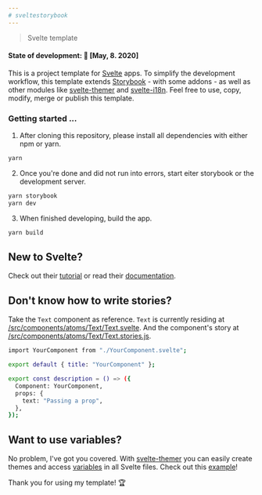 ```yaml
---
# sveltestorybook
---
```


> Svelte template

#### State of development: 🐣 [May, 8. 2020]

This is a project template for [Svelte](https://svelte.dev) apps. To simplify the development workflow, this template extends [Storybook](https://storybook.js.org) - with some addons - as well as other modules like [svelte-themer](https://github.com/josefaidt/svelte-themer) and [svelte-i18n](https://github.com/kaisermann/svelte-i18n). Feel free to use, copy, modify, merge or publish this template.

### Getting started ...

1. After cloning this repository, please install all dependencies with either npm or yarn.

```bash
yarn
```

2. Once you're done and did not run into errors, start eiter storybook or the development server.

```bash
yarn storybook
yarn dev
```

3. When finished developing, build the app.

```bash
yarn build
```

## New to Svelte?

Check out their [tutorial](https://svelte.dev/tutorial/basics) or read their [documentation](https://svelte.dev/docs).

## Don't know how to write stories?

Take the `Text` component as reference. `Text` is currently residing at [/src/components/atoms/Text/Text.svelte](https://github.com/lucaausde/sveltestorybook/blob/master/src/components/atoms/Text/Text.svelte). And the component's story at [/src/components/atoms/Text/Text.stories.js](https://github.com/lucaausde/sveltestorybook/blob/master/src/components/atoms/Text/Text.stories.js).

```bash
import YourComponent from "./YourComponent.svelte";

export default { title: "YourComponent" };

export const description = () => ({
  Component: YourComponent,
  props: {
    text: "Passing a prop",
  },
});

```

## Want to use variables?

No problem, I've got you covered. With [svelte-themer](https://github.com/josefaidt/svelte-themer) you can easily create themes and access [variables](https://github.com/lucaausde/sveltestorybook/blob/master/src/constants/theme/theme.js) in all Svelte files. Check out this [example](https://github.com/lucaausde/sveltestorybook/blob/master/src/components/atoms/Text/Text.svelte)!

Thank you for using my template! 🏆
